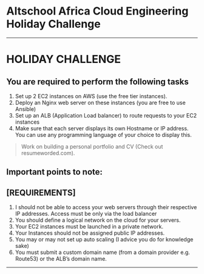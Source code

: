 # Altschool Africa Cloud Engineering Holiday Challenge

__________________________________

# HOLIDAY CHALLENGE

## You are required to perform the following tasks

1. Set up 2 EC2 instances on AWS (use the free tier instances).
2. Deploy an Nginx web server on these instances (you are free to use Ansible)
3. Set up an ALB (Application Load balancer) to route requests to your EC2 instances
4. Make sure that each server displays its own Hostname or IP address. You can use any programming language of your choice to display this.

> Work on building a personal portfolio and CV (Check out resumeworded.com).

## Important points to note:
## [REQUIREMENTS]

1. I should not be able to access your web servers through their respective IP addresses. Access must be only via the load balancer
2. You should define a logical network on the cloud for your servers.
3. Your EC2 instances must be launched in a private network.
4. Your Instances should not be assigned public IP addresses.
5. You may or may not set up auto scaling (I advice you do for knowledge sake)
6. You must submit a custom domain name (from a domain provider e.g. Route53) or the ALB’s domain name.

____________________________________________________________________________

